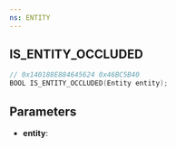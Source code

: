 ```yaml
---
ns: ENTITY
---
```

## IS_ENTITY_OCCLUDED

```c
// 0x140188E884645624 0x46BC5B40
BOOL IS_ENTITY_OCCLUDED(Entity entity);
```

## Parameters
* **entity**:
